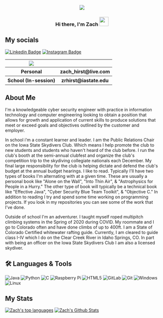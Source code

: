 <div id="header" align="center">
  <img src="https://media.giphy.com/media/zXmbOaTpbY6mA/giphy.gif"/>
 
  <h3>Hi there, I'm Zach <img src="https://media.giphy.com/media/hvRJCLFzcasrR4ia7z/giphy.gif" width="30px"/></h3>
</div>

<h2>My socials</h2>

[![Linkedin Badge](https://img.shields.io/badge/-LinkedIn-0e76a8?style=flat-center&logo=Linkedin&logoColor=white)](https://www.linkedin.com/in/zach-hirst/)
[![Instagram Badge](https://img.shields.io/badge/-Instagram-e4405f?style=flat-center&logo=Instagram&logoColor=white)](https://instagram.com/zach.hirst)

<table> 
  <tr>
    <th><img src="https://img.shields.io/badge/-Microsoft_Outlook-0078D4?style=flat-center&logo=microsoft-outlook&logoColor=white"/></th>
    <th> </th>
  </tr>
  <tr>
    <th>Personal</th>
    <th>zach_hirst@live.com</th>
  </tr>
  <tr>
    <th>School (In-session)</th> 
    <th>zrhirst@iastate.edu</th>
  </tr>
 </table>

<h2>About Me</h2> 

<p>
I'm a knowledgeable cyber security engineer with practice in information technology and computer
engineering looking to obtain a position that allows for growth and application of current skills to
produce solutions that meet or exceed goals and objectives outlined by the customer and employer.

In school i'm a constant learner and leader. I am the Public Relations Chair on the Iowa State Skydivers Club. Which means I help promote the club to new students and students who haven't heard of the club before. I run the club's booth at the semi-annual clubfest and organize the club's competition trip to the skydiving collegiate nationals each December. My final large responsibility for the club is helping dictate and defend the club's budget at the annual budget hearings. I like to read. Typically I'll have two types of books I'm alternating with at a given time. These are usually a personal book like "Alone on the Wall", "Into Thin Air", & "Astrophysics for People in a Hurry." The other type of book will typically be a technical book like "Effective Java", "Cyber Security Blue Team Toolkit", & "Objective C." In addition to reading I try and spend some time working on programming projects. If you look in my repositories you can see some of the work that I've done. 

Outside of school I'm an adventurer. I taught myself roped multipitch climbing systems in the Spring of 2020 during COVID. My roommate and I 
go to Colorado often and have done climbs of up to 400ft. I am a State of Colorado Certified whitewater rafting guide. 
Currently, I am cleared to guide class I-IV which I do on the Clear Creek River in Idaho Springs, CO. In part with being an officer on the Iowa State Skydivers Club
I am also a licensed skydiver. 
</p>

<h2>🛠️ Languages & Tools</h2>

![Java](https://img.shields.io/badge/java-%23ED8B00.svg?style=for-the-badge&logo=java&logoColor=white)
![Python](https://img.shields.io/badge/python-3670A0?style=for-the-badge&logo=python&logoColor=ffdd54)
![C](https://img.shields.io/badge/c-%2300599C.svg?style=for-the-badge&logo=c&logoColor=white)
![Raspberry Pi](https://img.shields.io/badge/-RaspberryPi-C51A4A?style=for-the-badge&logo=Raspberry-Pi)
![HTML5](https://img.shields.io/badge/html5-%23E34F26.svg?style=for-the-badge&logo=html5&logoColor=white)
![GitLab](https://img.shields.io/badge/gitlab-%23181717.svg?style=for-the-badge&logo=gitlab&logoColor=white)
![Git](https://img.shields.io/badge/git-%23F05033.svg?style=for-the-badge&logo=git&logoColor=white)
![Windows](https://img.shields.io/badge/Windows-0078D6?style=for-the-badge&logo=windows&logoColor=white)
![Linux](https://img.shields.io/badge/Linux-FCC624?style=for-the-badge&logo=linux&logoColor=black)

<h2>My Stats</h2>

[![Zach's top languages](https://github-readme-stats.vercel.app/api/top-langs/?username=zachroberthirst&theme=blue-green)](https://github.com/zachroberthirst/github-readme-stats)
[![Zach's Github Stats](https://github-readme-stats.vercel.app/api?username=zachroberthirst&theme=blue-green)](https://github.com/zachroberthirst)
